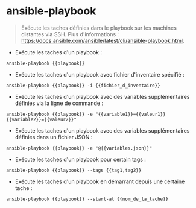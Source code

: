 # ansible-playbook

> Exécute les taches définies dans le playbook sur les machines distantes via SSH.
> Plus d'informations : <https://docs.ansible.com/ansible/latest/cli/ansible-playbook.html>.

- Exécute les taches d'un playbook :

`ansible-playbook {{playbook}}`

- Exécute les taches d'un playbook avec fichier d'inventaire spécifié :

`ansible-playbook {{playbook}} -i {{fichier_d_inventaire}}`

- Exécute les taches d'un playbook avec des variables supplémentaires définies via la ligne de commande :

`ansible-playbook {{playbook}} -e "{{variable1}}={{valeur1}} {{variable2}}={{valeur2}}"`

- Exécute les taches d'un playbook avec des variables supplémentaires définies dans un fichier JSON :

`ansible-playbook {{playbook}} -e "@{{variables.json}}"`

- Exécute les taches d'un playbook pour certain tags :

`ansible-playbook {{playbook}} --tags {{tag1,tag2}}`

- Exécute les taches d'un playbook en démarrant depuis une certaine tache :

`ansible-playbook {{playbook}} --start-at {{nom_de_la_tache}}`
